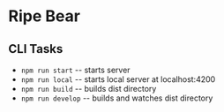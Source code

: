 # Ripe Bear


## CLI Tasks

- `npm run start` -- starts server
- `npm run local` -- starts local server at localhost:4200
- `npm run build` -- builds dist directory
- `npm run develop` -- builds and watches dist directory